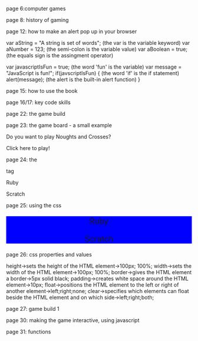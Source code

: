 page 6:computer games

page 8: history of gaming

page 12: how to make an alert pop up in your browser

var aString = "A string is set of words";   (the var is the variable keyword)
var aNumber = 123;   (the semi-colon is the variable value)
var aBoolean = true;  (the equals sign is the assingment operator)

var javascriptIsFun = true;  (the word 'fun' is the variable)
var message = "JavaScript is fun!";
if(javscriptIsFun) {     (the word 'if' is the if statement)
    alert(message);    (the alert is the built-in alert function)
}

page 15: how to use the book

page 16/17: key code skills

page 22: the game build

page 23: the game board - a small example

<!DOCTYPE html>
<html>
    <head>  
        <title>Noughts and Crosses</title>
    </head>
    <body>
        <p>Do you want to play Noughts and Crosses?</p>
        Click here to play!<br/>
    </body>
</html>

page 24: the <div> tag

<body>
    <div>
        <p>Ruby</p>
        <p>Scratch</p>
    </div>
</body>

page 25: using the css

<!DOCTYPE html>
<html>
    <head>
        <title>CSS</title>
        <style>
            .names {
                font-size: 16pt;
                text-align: center;
                background-color: blue;
            }
        </style>
    </head>
    <body>
        <div class="names">
            <p>Ruby</p>
            <p>Scratch</p>
        </div>
    </body>
</html>

page 26: css properties and values

height->sets the height of the HTML element->100px; 100%;
width->sets the width of the HTML element->100px; 100%;
border->gives the HTML element a border->5px solid black;
padding->creates white space around the HTML element->10px;
float->positions the HTML element to the left or right of another element->left;right;none;
clear->specifies which elements can float beside the HTML element and on which side->left;right;both;

page 27: game build 1

page 30: making the game interactive, using javascript

<body>
    <script>
        alert("Get ready for the Hackathon!")
    </script>
</body>

page 31: functions

<body>
    <script>
        function plan() {  ->the plan is the function name, and it is a function of javascript statements that run one after another to peform a certain action
            alert("Get ready for the Hackathon!");
            alert("Learn JavaScript!");
            alert("Code Noughts and Crosses!");
        }
         plan();
    </script>
</body>



